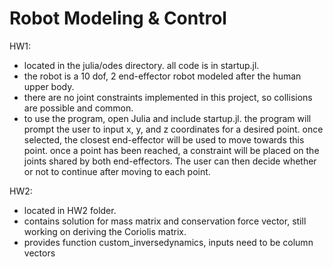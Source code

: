 # Robot Modeling & Control

HW1:
* located in the julia/odes directory. all code is in startup.jl.
* the robot is a 10 dof, 2 end-effector robot modeled after the human upper body.
* there are no joint constraints implemented in this project, so collisions are possible and common.
* to use the program, open Julia and include startup.jl. the program will prompt the user to input x, y, and z coordinates for a desired point. once selected, the closest end-effector will be used to move towards this point. once a point has been reached, a constraint will be placed on the joints shared by both end-effectors. The user can then decide whether or not to continue after moving to each point. 

HW2:
* located in HW2 folder.
* contains solution for mass matrix and conservation force vector, still working on deriving the Coriolis matrix.
* provides function custom_inversedynamics, inputs need to be column vectors
